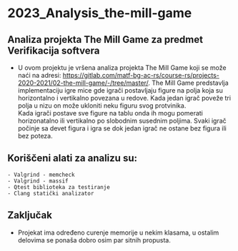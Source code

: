 # 2023_Analysis_the-mill-game
## Analiza projekta The Mill Game za predmet Verifikacija softvera
   - U ovom projektu je vršena analiza projekta The Mill Game koji se može naći
    na adresi: https://gitlab.com/matf-bg-ac-rs/course-rs/projects-2020-2021/02-the-mill-game/-/tree/master/.
    The Mill Game predstavlja implementaciju igre mice gde igrači postavljaju 
    figure na polja koja su horizontalno i vertikalno povezana u redove. Kada jedan igrač poveže tri polja u nizu on može ukloniti neku figuru svog protvinika. \
    Kada igrači postave sve figure na tablu onda ih mogu pomerati horizonatalno ili vertikalno po slobodnim susednim poljima.
    Svaki igrač počinje sa devet figura i igra se dok jedan igrač ne ostane bez figura ili bez poteza.
   
## Koriščeni alati za analizu su:
    - Valgrind - memcheck
    - Valgrind - massif
    - Qtest biblioteka za testiranje
    - Clang statički analizator

## Zaključak
- Projekat ima određeno curenje memorije u nekim klasama, u ostalim delovima se ponaša dobro osim par sitnih propusta.